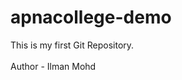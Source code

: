 # apnacollege-demo
This is my first Git Repository.
<br>                              
Author - Ilman Mohd
